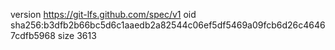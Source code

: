 version https://git-lfs.github.com/spec/v1
oid sha256:b3dfb2b66bc5d6c1aaedb2a82544c06ef5df5469a09fcb6d26c46467cdfb5968
size 3613
